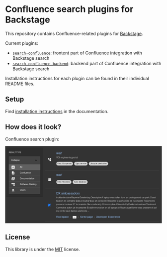 # Confluence search plugins for Backstage

This repository contains Confluence-related plugins for [Backstage](https://backstage.io/).

Current plugins:

* [`search-confluence`](./plugins/search-confluence/): frontent part of Confluence integration with Backstage search
* [`search-confluence-backend`](./plugins/search-confluence-backend/): backend part of Confluence integration with Backstage search

Installation instructions for each plugin can be found in their individual README files.

## Setup

Find [installation instructions](./docs/index.md#installation) in the documentation.

## How does it look?

Confluence search plugin:

![Confluence search result](./plugins/search-confluence/docs/confluence_search_result.png)

## License

This library is under the [MIT](LICENSE) license.